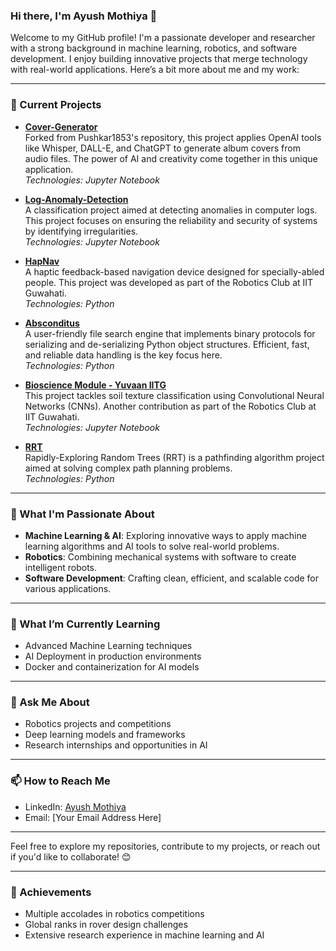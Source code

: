 ### Hi there, I'm Ayush Mothiya 👋

Welcome to my GitHub profile! I'm a passionate developer and researcher with a strong background in machine learning, robotics, and software development. I enjoy building innovative projects that merge technology with real-world applications. Here’s a bit more about me and my work:

---

### 🔭 Current Projects

- **[Cover-Generator](https://github.com/ayushmothiya/Cover-Generator)**  
  Forked from Pushkar1853's repository, this project applies OpenAI tools like Whisper, DALL-E, and ChatGPT to generate album covers from audio files. The power of AI and creativity come together in this unique application.  
  *Technologies: Jupyter Notebook*

- **[Log-Anomaly-Detection](https://github.com/ayushmothiya/Log-Anomaly-Detection)**  
  A classification project aimed at detecting anomalies in computer logs. This project focuses on ensuring the reliability and security of systems by identifying irregularities.  
  *Technologies: Jupyter Notebook*

- **[HapNav](https://github.com/ayushmothiya/Robotics-Club-IITG/HapNav)**  
  A haptic feedback-based navigation device designed for specially-abled people. This project was developed as part of the Robotics Club at IIT Guwahati.  
  *Technologies: Python*

- **[Absconditus](https://github.com/ayushmothiya/Absconditus)**  
  A user-friendly file search engine that implements binary protocols for serializing and de-serializing Python object structures. Efficient, fast, and reliable data handling is the key focus here.  
  *Technologies: Python*

- **[Bioscience Module - Yuvaan IITG](https://github.com/ayushmothiya/Robotics-Club-IITG/Bioscience-Module-YuvaanIITG)**  
  This project tackles soil texture classification using Convolutional Neural Networks (CNNs). Another contribution as part of the Robotics Club at IIT Guwahati.  
  *Technologies: Jupyter Notebook*

- **[RRT](https://github.com/ayushmothiya/RRT)**  
  Rapidly-Exploring Random Trees (RRT) is a pathfinding algorithm project aimed at solving complex path planning problems.  
  *Technologies: Python*

---

### 🚀 What I'm Passionate About

- **Machine Learning & AI**: Exploring innovative ways to apply machine learning algorithms and AI tools to solve real-world problems.
- **Robotics**: Combining mechanical systems with software to create intelligent robots.
- **Software Development**: Crafting clean, efficient, and scalable code for various applications.

---

### 🌱 What I’m Currently Learning

- Advanced Machine Learning techniques
- AI Deployment in production environments
- Docker and containerization for AI models

---

### 💬 Ask Me About

- Robotics projects and competitions
- Deep learning models and frameworks
- Research internships and opportunities in AI

---

### 📫 How to Reach Me

- LinkedIn: [Ayush Mothiya](https://www.linkedin.com/in/ayush-mothiya/)
- Email: [Your Email Address Here]

---

Feel free to explore my repositories, contribute to my projects, or reach out if you'd like to collaborate! 😊

---

### 🌟 Achievements

- Multiple accolades in robotics competitions
- Global ranks in rover design challenges
- Extensive research experience in machine learning and AI
